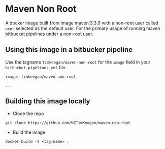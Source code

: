 # Maven Non Root

A docker image built from image maven:3.3.9 with a non-root user called `user` selected as the default user.
For the primary usage of running maven bitbucket pipelines under a non-root user.

## Using this image in a bitbucker pipeline
Use the tagname `timkeegan/maven-non-root` for the `image` field in your `bitbucket-pipelines.yml` file.

```
image: timkeegan/maven-non-root

...
```

## Building this image locally
- Clone the repo
```
git clone https://github.com/NZTimKeegan/maven-non-root
```

- Build the image
```
docker build -t <tag-name> .
```
